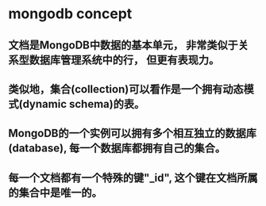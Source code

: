 # mongodb concept

## 文档是MongoDB中数据的基本单元， 非常类似于关系型数据库管理系统中的行， 但更有表现力。

## 类似地，集合(collection)可以看作是一个拥有动态模式(dynamic schema)的表。

## MongoDB的一个实例可以拥有多个相互独立的数据库(database), 每一个数据库都拥有自己的集合。

## 每一个文档都有一个特殊的键"_id", 这个键在文档所属的集合中是唯一的。
